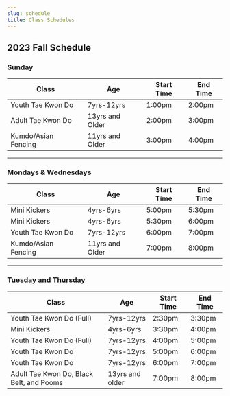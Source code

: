 ```yaml
---
slug: schedule
title: Class Schedules
---
```


## 2023 Fall Schedule


### Sunday

|  Class  |  Age  |  Start Time  |  End Time  |
|  ---  |  ---  |  ---  |  ---  |
|  Youth Tae Kwon Do  | 7yrs-12yrs  |  1:00pm  |  2:00pm  |
|  Adult Tae Kwon Do  |  13yrs and Older  |  2:00pm  |  3:00pm  |
|  Kumdo/Asian Fencing  |  11yrs and Older  |  3:00pm  |  4:00pm  |


---


### Mondays & Wednesdays

| Class | Age | Start Time | End Time |
| --- | --- | --- | --- |
| Mini Kickers |  4yrs-6yrs  |  5:00pm  |  5:30pm  |
| Mini Kickers  | 4yrs-6yrs | 5:30pm | 6:00pm | 
| Youth Tae Kwon Do | 7yrs-12yrs | 6:00pm | 7:00pm |
| Kumdo/Asian Fencing  |  11yrs and Older  |  7:00pm  |  8:00pm  |



----

### Tuesday and Thursday

|  Class  |  Age  |  Start Time  |  End Time  |
|  ---  |  ---  |  ---  |  ---  |
|  Youth Tae Kwon Do (Full) |  7yrs-12yrs  |  2:30pm  |  3:30pm  |
|  Mini Kickers  |  4yrs-6yrs  |  3:30pm  |  4:00pm  |
|  Youth Tae Kwon Do (Full) |  7yrs-12yrs  |  4:00pm  |  5:00pm  |
|  Youth Tae Kwon Do   |  7yrs-12yrs  |  5:00pm  |  6:00pm  |
|  Youth Tae Kwon Do  |  7yrs-12yrs   |  6:00pm  |  7:00pm  |
|  Adult Tae Kwon Do, Black Belt, and Pooms  |  13yrs and older  |  7:00pm  |  8:00pm  |
